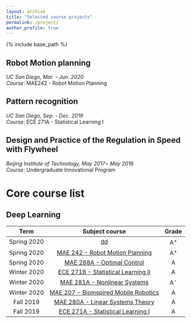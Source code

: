 ```yaml
---
layout: archive
title: "Selected course projects"
permalink: /project/
author_profile: true
---
```


{% include base_path %}

## Robot Motion planning

*UC San Diego, Mar. - Jun. 2020*  
*Course*: MAE242 - Robot Motion Planning



## Pattern recognition

*UC San Diego, Sep. - Dec. 2019*  
*Course*: ECE 271A - Statistical Learning I


## Design and Practice of the Regulation in Speed with Flywheel 

*Beijing Institute of Technology, May 2017~ May 2018*  
*Course*: Undergraduate Innovational Program

Core course list
======

## Deep Learning
| Term | Subject course |  Grade |
| :----: | :----: | :----: |
| Spring 2020 | [dd](#) | A<sup>+ |
| Spring 2020 | [MAE 242 - Robot Motion Planning](#) | A<sup>+ |
| Spring 2020 |[MAE 288A - Optimal Control](#) | A |
| Winter 2020 | [ECE 271B - Statistical Learning II](#) | A |
| Winter 2020 | [MAE 281A - Nonlinear Systems](#) | A<sup>- |
| Winter 2020 | [MAE 207 - Bioinspired Mobile Robotics](#) | A |
| Fall 2019 | [MAE 280A - Linear Systems Theory](#) | A |
| Fall 2019 | [ECE 271A - Statistical Learning I](#) | A |







